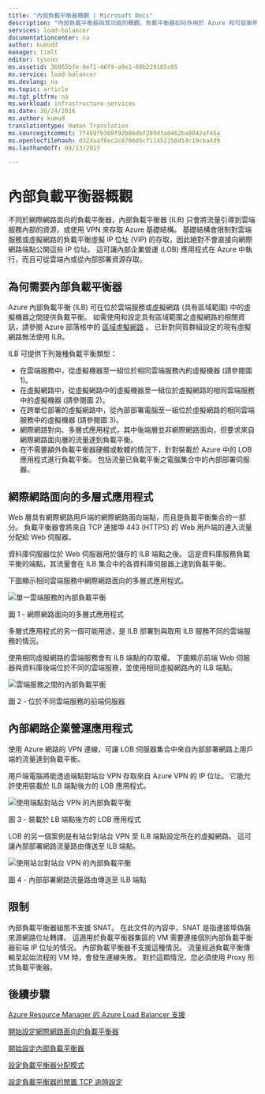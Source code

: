 ```yaml
---
title: "內部負載平衡器概觀 | Microsoft Docs"
description: "內部負載平衡器與其功能的概觀。負載平衡器如何作用於 Azure 和可能案例，以設定內部端點"
services: load-balancer
documentationcenter: na
author: kumudd
manager: timlt
editor: tysonn
ms.assetid: 36065bfe-0ef1-46f9-a9e1-80b229105c85
ms.service: load-balancer
ms.devlang: na
ms.topic: article
ms.tgt_pltfrm: na
ms.workload: infrastructure-services
ms.date: 10/24/2016
ms.author: kumud
translationtype: Human Translation
ms.sourcegitcommit: 7f469fb309f92b86dbf289d3a0462ba9042af48a
ms.openlocfilehash: d324aaf8ec2c8766d5cf11452158d14c19cba4d9
ms.lasthandoff: 04/13/2017

---
```


# <a name="internal-load-balancer-overview"></a>內部負載平衡器概觀

不同於網際網路面向的負載平衡器，內部負載平衡器 (ILB) 只會將流量引導到雲端服務內部的資源，或使用 VPN 來存取 Azure 基礎結構。 基礎結構會限制對雲端服務或虛擬網路的負載平衡虛擬 IP 位址 (VIP) 的存取，因此絕對不會直接向網際網路端點公開這些 IP 位址。 這可讓內部企業營運 (LOB) 應用程式在 Azure 中執行，而且可從雲端內或從內部部署資源存取。

## <a name="why-you-may-need-an-internal-load-balancer"></a>為何需要內部負載平衡器

Azure 內部負載平衡 (ILB) 可在位於雲端服務或虛擬網路 (具有區域範圍) 中的虛擬機器之間提供負載平衡。 如需使用和設定具有區域範圍之虛擬網路的相關資訊，請參閱 Azure 部落格中的 [區域虛擬網路](https://azure.microsoft.com/blog/2014/05/14/regional-virtual-networks/) 。 已針對同質群組設定的現有虛擬網路無法使用 ILB。

ILB 可提供下列幾種負載平衡類型：

* 在雲端服務中，從虛擬機器至一組位於相同雲端服務內的虛擬機器 (請參閱圖 1)。
* 在虛擬網路中，從虛擬網路中的虛擬機器至一組位於虛擬網路的相同雲端服務中的虛擬機器 (請參閱圖 2)。
* 在跨單位部署的虛擬網路中，從內部部署電腦至一組位於虛擬網路的相同雲端服務中的虛擬機器 (請參閱圖 3)。
* 網際網路對向、多層式應用程式，其中後端層並非網際網路面向，但要求來自網際網路面向層的流量達到負載平衡。
* 在不需要額外負載平衡器硬體或軟體的情況下，針對裝載於 Azure 中的 LOB 應用程式進行負載平衡。 包括流量已負載平衡之電腦集合中的內部部署伺服器。

## <a name="internet-facing-multi-tier-applications"></a>網際網路面向的多層式應用程式

Web 層具有網際網路用戶端的網際網路面向端點，而且是負載平衡集合的一部分。 負載平衡器會將來自 TCP 連接埠 443 (HTTPS) 的 Web 用戶端的連入流量分配給 Web 伺服器。

資料庫伺服器位於 Web 伺服器用於儲存的 ILB 端點之後。 這是資料庫服務負載平衡的端點，其流量會在 ILB 集合中的各資料庫伺服器上達到負載平衡。

下圖顯示相同雲端服務中網際網路面向的多層式應用程式。

![單一雲端服務的內部負載平衡](./media/load-balancer-internal-overview/IC736321.png)

圖 1 - 網際網路面向的多層式應用程式

多層式應用程式的另一個可能用途，是 ILB 部署到與取用 ILB 服務不同的雲端服務的情況。

使用相同虛擬網路的雲端服務會有 ILB 端點的存取權。 下圖顯示前端 Web 伺服器與資料庫後端位於不同的雲端服務，並使用相同虛擬網路內的 ILB 端點。

![雲端服務之間的內部負載平衡](./media/load-balancer-internal-overview/IC744147.png)

圖 2 - 位於不同雲端服務的前端伺服器

## <a name="intranet-line-of-business-applications"></a>內部網路企業營運應用程式

使用 Azure 網路的 VPN 連線，可讓 LOB 伺服器集合中來自內部部署網路上用戶端的流量達到負載平衡。

用戶端電腦將能透過端點對站台 VPN 存取來自 Azure VPN 的 IP 位址。 它能允許使用裝載於 ILB 端點後方的 LOB 應用程式。

![使用端點對站台 VPN 的內部負載平衡](./media/load-balancer-internal-overview/IC744148.png)

圖 3 - 裝載於 LB 端點後方的 LOB 應用程式

LOB 的另一個案例是有站台對站台 VPN 至 ILB 端點設定所在的虛擬網路。 這可讓內部部署網路流量路由傳送至 ILB 端點。

![使用站台對站台 VPN 的內部負載平衡](./media/load-balancer-internal-overview/IC744150.png)

圖 4 - 內部部署網路流量路由傳送至 ILB 端點

## <a name="limitations"></a>限制

內部負載平衡器組態不支援 SNAT。 在此文件的內容中，SNAT 是指連接埠偽裝來源網路位址轉譯。  這適用於負載平衡器集區的 VM 需要連接個別內部負載平衡器前端 IP 位址的情況。 內部負載平衡器不支援這種情況。 流量經過負載平衡傳輸至起始流程的 VM 時，會發生連線失敗。 對於這類情況，您必須使用 Proxy 形式負載平衡器。

## <a name="next-steps"></a>後續步驟

[Azure Resource Manager 的 Azure Load Balancer 支援](load-balancer-arm.md)

[開始設定網際網路面向的負載平衡器](load-balancer-get-started-internet-arm-ps.md)

[開始設定內部負載平衡器](load-balancer-get-started-ilb-arm-ps.md)

[設定負載平衡器分配模式](load-balancer-distribution-mode.md)

[設定負載平衡器的閒置 TCP 逾時設定](load-balancer-tcp-idle-timeout.md)

